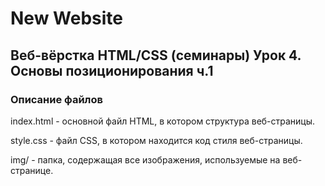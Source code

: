 # New Website
## Веб-вёрстка HTML/CSS (семинары) Урок 4. Основы позиционирования ч.1

### Описание файлов
index.html - основной файл HTML, в котором структура веб-страницы.

style.css - файл CSS, в котором находится код стиля веб-страницы.

img/ - папка, содержащая все изображения, используемые на веб-странице.